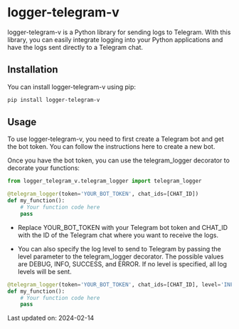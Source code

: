 # logger-telegram-v
logger-telegram-v is a Python library for sending logs to Telegram. With this library, you can easily integrate logging into your Python applications and have the logs sent directly to a Telegram chat.

## Installation
You can install logger-telegram-v using pip:

```css
pip install logger-telegram-v
```
## Usage
To use logger-telegram-v, you need to first create a Telegram bot and get the bot token. You can follow the instructions here to create a new bot.

Once you have the bot token, you can use the telegram_logger decorator to decorate your functions:

```python
from logger_telegram_v.telegram_logger import telegram_logger

@telegram_logger(token='YOUR_BOT_TOKEN', chat_ids=[CHAT_ID])
def my_function():
    # Your function code here
    pass
```
+ Replace YOUR_BOT_TOKEN with your Telegram bot token and CHAT_ID with the ID of the Telegram chat where you want to receive the logs.

+ You can also specify the log level to send to Telegram by passing the level parameter to the telegram_logger decorator. The possible values are DEBUG, INFO, SUCCESS, and ERROR. If no level is specified, all log levels will be sent.

```python
@telegram_logger(token='YOUR_BOT_TOKEN', chat_ids=[CHAT_ID], level='INFO')
def my_function():
    # Your function code here
    pass
```


Last updated on: 2024-02-14